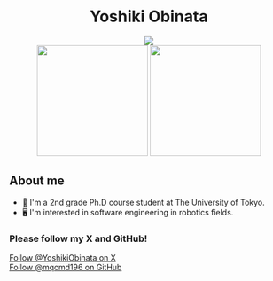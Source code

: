 <h1 align="center">
  <br/>Yoshiki Obinata
</h1>

<div align="center">
  <img src="https://komarev.com/ghpvc/?username=mqcmd196&style=flat-square&color=green">
</div>

<div align="center">
  <img height=200 src="https://github-readme-stats.vercel.app/api?username=mqcmd196&count_private=true">
  <img height=200 src="https://github-readme-stats.vercel.app/api/top-langs/?username=mqcmd196&layout=donut&hide=jupyter%20notebook&size_weight=0.3&count_weight=0.7&langs_count=5&count_private=true">
</div>

## About me
- 🏫 I'm a 2nd grade Ph.D course student at The University of Tokyo.
- 🖥 I'm interested in software engineering in robotics fields.

### Please follow my X and GitHub!
<body>
    <a href="https://x.com/yoshikiobinata?ref_src=twsrc%5Etfw" class="twitter-follow-button" data-show-count="false">Follow @YoshikiObinata on X</a>
    <!-- <script async src="https://platform.twitter.com/widgets.js" charset="utf-8"></script> -->
</body>
<br>
<body>
    <a class="github-button" href="https://github.com/mqcmd196" data-style="mega" data-count-href="/mqcmd196/followers" data-count-api="/users/mqcmd196#followers">Follow @mqcmd196 on GitHub</a>
</body>
